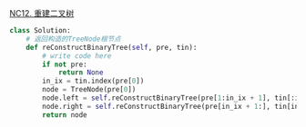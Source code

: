 [NC12. 重建二叉树](https://www.nowcoder.com/practice/8a19cbe657394eeaac2f6ea9b0f6fcf6?tpId=188&&tqId=37520&rp=1&ru=/activity/oj&qru=/ta/job-code-high-week/question-ranking)

```python
class Solution:
    # 返回构造的TreeNode根节点
    def reConstructBinaryTree(self, pre, tin):
        # write code here
        if not pre:
            return None
        in_ix = tin.index(pre[0])
        node = TreeNode(pre[0])
        node.left = self.reConstructBinaryTree(pre[1:in_ix + 1], tin[:in_ix])
        node.right = self.reConstructBinaryTree(pre[in_ix + 1:], tin[in_ix + 1:])
        return node
```